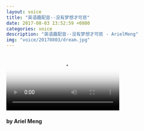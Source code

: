 ```yaml
---
layout: voice
title: "英语趣配音--没有梦想才可悲"
date: 2017-08-03 13:52:59 +0800
categories: voice
description: "英语趣配音--没有梦想才可悲 - ArielMeng"
img: "voice/20170803/dream.jpg"
---
```


<div class="videobox">
	<video class="video-play" id="video-play" controls="" poster="https://img.qupeiyin.cn/2017-07-31/597ef877548a4.jpg" src="https://cdn.qupeiyin.cn/2017-08-03/id1501752427u837935.mp4">
			您的浏览器不支持Video标签。
			</video>
</div>

<h4>by Ariel Meng</h4>
